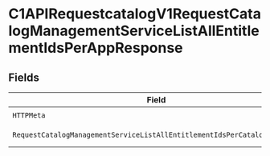 # C1APIRequestcatalogV1RequestCatalogManagementServiceListAllEntitlementIdsPerAppResponse


## Fields

| Field                                                                                                                                                                                   | Type                                                                                                                                                                                    | Required                                                                                                                                                                                | Description                                                                                                                                                                             |
| --------------------------------------------------------------------------------------------------------------------------------------------------------------------------------------- | --------------------------------------------------------------------------------------------------------------------------------------------------------------------------------------- | --------------------------------------------------------------------------------------------------------------------------------------------------------------------------------------- | --------------------------------------------------------------------------------------------------------------------------------------------------------------------------------------- |
| `HTTPMeta`                                                                                                                                                                              | [components.HTTPMetadata](../../models/components/httpmetadata.md)                                                                                                                      | :heavy_check_mark:                                                                                                                                                                      | N/A                                                                                                                                                                                     |
| `RequestCatalogManagementServiceListAllEntitlementIdsPerCatalogResponse`                                                                                                                | [*components.RequestCatalogManagementServiceListAllEntitlementIdsPerCatalogResponse](../../models/components/requestcatalogmanagementservicelistallentitlementidspercatalogresponse.md) | :heavy_minus_sign:                                                                                                                                                                      | Successful response                                                                                                                                                                     |